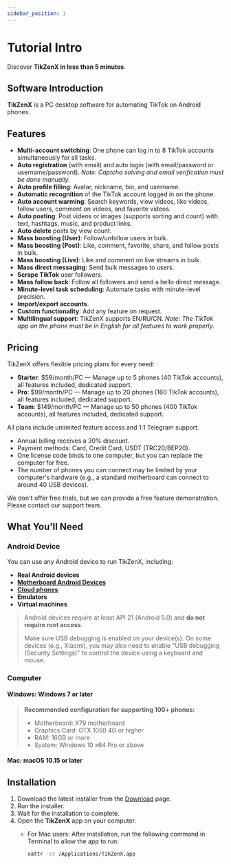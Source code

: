 ```yaml
---
sidebar_position: 1
---
```


# Tutorial Intro

Discover **TikZenX in less than 5 minutes**.

## Software Introduction

**TikZenX** is a PC desktop software for automating TikTok on Android phones.

## Features

- **Multi-account switching**: One phone can log in to 8 TikTok accounts simultaneously for all tasks.
- **Auto registration** (with email) and auto login (with email/password or username/password). *Note: Captcha solving and email verification must be done manually.*
- **Auto profile filling**: Avatar, nickname, bio, and username.
- **Automatic recognition** of the TikTok account logged in on the phone.
- **Auto account warming**: Search keywords, view videos, like videos, follow users, comment on videos, and favorite videos.
- **Auto posting**: Post videos or images (supports sorting and count) with text, hashtags, music, and product links.
- **Auto delete** posts by view count.
- **Mass boosting (User)**: Follow/unfollow users in bulk.
- **Mass boosting (Post)**: Like, comment, favorite, share, and follow posts in bulk.
- **Mass boosting (Live)**: Like and comment on live streams in bulk.
- **Mass direct messaging**: Send bulk messages to users.
- **Scrape TikTok** user followers.
- **Mass follow back**: Follow all followers and send a hello direct message.
- **Minute-level task scheduling**: Automate tasks with minute-level precision.
- **Import/export accounts**.
- **Custom functionality**: Add any feature on request.
- **Multilingual support**: TikZenX supports EN/RU/CN. *Note: The TikTok app on the phone must be in English for all features to work properly.*

## Pricing

TikZenX offers flexible pricing plans for every need:

- **Starter**: $59/month/PC — Manage up to 5 phones (40 TikTok accounts), all features included, dedicated support.
- **Pro**: $99/month/PC — Manage up to 20 phones (160 TikTok accounts), all features included, dedicated support.
- **Team**: $149/month/PC — Manage up to 50 phones (400 TikTok accounts), all features included, dedicated support.


All plans include unlimited feature access and 1:1 Telegram support.

- Annual billing receives a 30% discount.
- Payment methods: Card, Credit Card, USDT (TRC20/BEP20).
- One license code binds to one computer, but you can replace the computer for free.
- The number of phones you can connect may be limited by your computer's hardware (e.g., a standard motherboard can connect to around 40 USB devices).

We don't offer free trials, but we can provide a free feature demonstration. Please contact our support team.

## What You'll Need

### Android Device

You can use any Android device to run TikZenX, including:

- **Real Android devices**
- **[Motherboard Android Devices](http://www.niaozun.shop?cid=934ec2fe)**
- **[Cloud phones](https://www.geelark.cn?invite_code=XHY6a8)**
- **Emulators**
- **Virtual machines**

> Android devices require at least API 21 (Android 5.0) and **do not require root access**.
>
> Make sure USB debugging is enabled on your device(s).
> On some devices (e.g., Xiaomi), you may also need to enable "USB debugging (Security Settings)" to control the device using a keyboard and mouse.

### Computer

#### Windows: Windows 7 or later

> **Recommended configuration for supporting 100+ phones:**
>
> - Motherboard: X79 motherboard
> - Graphics Card: GTX 1050 4G or higher
> - RAM: 16GB or more
> - System: Windows 10 x64 Pro or above

#### Mac: macOS 10.15 or later

## Installation

1. Download the latest installer from the [Download](https://tikzenx.com/Download) page.
2. Run the installer.
3. Wait for the installation to complete.
4. Open the **TikZenX** app on your computer.
   - For Mac users: After installation, run the following command in Terminal to allow the app to run:

     ```bash
     xattr -cr /Applications/TikZenX.app
     ```
